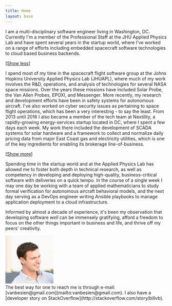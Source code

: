 ```yaml
---
title: Home
layout: base
---
```


I am a multi-disciplinary software engineer living in Washington, DC. Currently I'm a member of the Professional Staff at the JHU Applied Physics Lab and have spent several years in the startup world, where I've worked on a range of efforts including embedded spacecraft software technologies to cloud based business backends.

<a id="read_less_link" href="#">[Show less]</a>

<span class="read_more_content">
I spend most of my time in the spacecraft flight software group at the Johns Hopkins University Applied Physics Lab (JHUAPL), where much of my work involves the R&amp;D, operations, and analysis of technologies for several NASA space missions. Over the years these missions have included Solar Probe, the Van Allen Probes, EPOXI, and Messenger. More recently, my research and development efforts have been in safety systems for autonomous aircraft. I've also worked on cyber security issues as pertaining to space flight operations, which has been a very interesting - to say the least.
</span>

<span class="read_more_content">
From 2013 until 2016 I also became a member of the tech team at Nextility, a rapidly-growing energy-services startup located in DC, where I spent a few days each week. My work there included the development of SCADA systems for solar hardware and a framework to collect and normalize daily pricing data from major East Coast gas and electricity utilities, which is one of the key ingredients for enabling its brokerage line-of-business.
</span>

<a id="read_more_link" href="#">[Show more]</a>

Spending time in the startup world and at the Applied Physics Lab has allowed me to foster both depth in technical research, as well as competency in developing and deploying high-quality, business-critical software with deliveries on a quick tempo. In the course of a single week I may one day be working with a team of applied mathematicians to study formal verification for autonomous aircraft behavioral models, and the next day serving as a DevOps engineer writing Ansible playbooks to manage application deployment to a cloud infrastructure.

Informed by almost a decade of experience, it's been my observation that developing software *well* can be immensely gratifying, afford a freedom to focus on the other things important in business and life, and thrive off my peers' creativity.

<img id="my-photo" src="/resources/images/BB-10.jpg" />

<br />
The best way for one to reach me is through e-mail: [vanbesien@gmail.com](mailto:vanbesien@gmail.com). I also have a [developer story on StackOverflow](http://stackoverflow.com/story/billvb).

